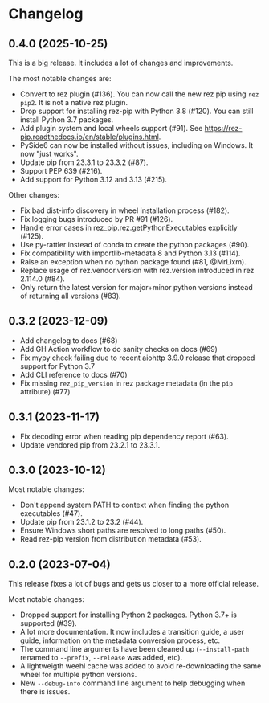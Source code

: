 <!--
SPDX-FileCopyrightText: 2022 Contributors to the rez project

SPDX-License-Identifier: Apache-2.0
-->

# Changelog

<!-- start-here-sphinx-start-after -->

## 0.4.0 (2025-10-25)

This is a big release. It includes a lot of changes and improvements.

The most notable changes are:
* Convert to rez plugin (#136). You can now call the new rez pip using `rez pip2`. It is not a native rez plugin.
* Drop support for installing rez-pip with Python 3.8 (#120). You can still install Python 3.7 packages.
* Add plugin system and local wheels support (#91). See https://rez-pip.readthedocs.io/en/stable/plugins.html.
* PySide6 can now be installed without issues, including on Windows. It now "just works".
* Update pip from 23.3.1 to 23.3.2 (#87).
* Support PEP 639 (#216).
* Add support for Python 3.12 and 3.13 (#215).

Other changes:
* Fix bad dist-info discovery in wheel installation process (#182).
* Fix logging bugs introduced by PR #91 (#126).
* Handle error cases in rez_pip.rez.getPythonExecutables explicitly (#125).
* Use py-rattler instead of conda to create the python packages (#90).
* Fix compatibility with importlib-metadata 8 and Python 3.13 (#114).
* Raise an exception when no python package found (#81, @MrLixm).
* Replace usage of rez.vendor.version with rez.version introduced in rez 2.114.0 (#84).
* Only return the latest version for major+minor python versions instead of returning all versions (#83).

## 0.3.2 (2023-12-09)

* Add changelog to docs (#68)
* Add GH Action workflow to do sanity checks on docs (#69)
* Fix mypy check failing due to recent aiohttp 3.9.0 release that dropped support for Python 3.7
* Add CLI reference to docs (#70)
* Fix missing `rez_pip_version` in rez package metadata (in the `pip` attribute) (#77)

## 0.3.1 (2023-11-17)

* Fix decoding error when reading pip dependency report (#63).
* Update vendored pip from 23.2.1 to 23.3.1.

## 0.3.0 (2023-10-12)

Most notable changes:
* Don't append system PATH to context when finding the python executables (#47).
* Update pip from 23.1.2 to 23.2 (#44).
* Ensure Windows short paths are resolved to long paths (#50).
* Read rez-pip version from distribution metadata (#53).

## 0.2.0 (2023-07-04)

This release fixes a lot of bugs and gets us closer to a more official release.

Most notable changes:
* Dropped support for installing Python 2 packages. Python 3.7+ is supported (#39).
* A lot more documentation. It now includes a transition guide, a user guide, information on the metadata conversion process, etc.
* The command line arguments have been cleaned up (`--install-path` renamed to `--prefix`, `--release` was added, etc).
* A lightweigth weehl cache was added to avoid re-downloading the same wheel for multiple python versions.
* New `--debug-info` command line argument to help debugging when there is issues.
